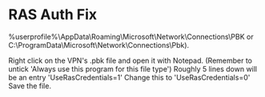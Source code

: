 # RAS Auth Fix

%userprofile%\AppData\Roaming\Microsoft\Network\Connections\PBK or C:\ProgramData\Microsoft\Network\Connections\Pbk).

Right click on the VPN's .pbk file and open it with Notepad. (Remember to untick 'Always use this program for this file type')
Roughly 5 lines down will be an entry 'UseRasCredentials=1'
Change this to 'UseRasCredentials=0'
Save the file.